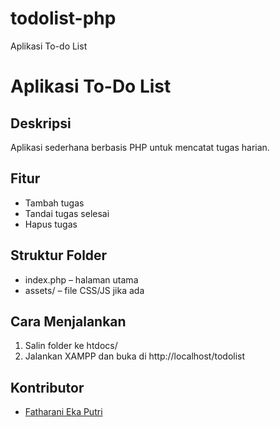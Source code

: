 # todolist-php
Aplikasi To-do List

# Aplikasi To-Do List

## Deskripsi
Aplikasi sederhana berbasis PHP untuk mencatat tugas harian.

## Fitur
- Tambah tugas  
- Tandai tugas selesai  
- Hapus tugas  

## Struktur Folder
- index.php – halaman utama  
- assets/ – file CSS/JS jika ada  

## Cara Menjalankan
1. Salin folder ke htdocs/  
2. Jalankan XAMPP dan buka di http://localhost/todolist

## Kontributor
- [Fatharani Eka Putri](https://github.com/fatharanieka)
